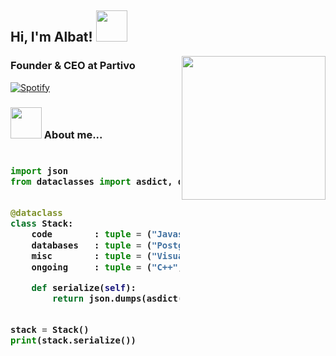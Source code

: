 <h2> Hi, I'm Albat! <img src="https://media.giphy.com/media/l1J9rgKXAD9BpO1sk/giphy.gif" width="50"></h2>
<img align='right' src="https://i.hizliresim.com/q8VJZx.png" width="230">

### Founder & CEO at Partivo
[![Spotify](https://novatorem-albatx.vercel.app/api/spotify)](https://open.spotify.com/user/j4ntqa7lm32ugu039446fdr96)

<h3>


### <img src="https://media.giphy.com/media/l1J9w5fqmQ3qEBOdW/giphy.gif" width="50"> About me...  

<h3>
    
```python
​
import json
from dataclasses import asdict, dataclass


@dataclass
class Stack:
    code        : tuple = ("Javascript", "C#", "HTML", "CSS")
    databases   : tuple = ("PostgreSQL", "Mongo", "Redis")
    misc        : tuple = ("Visual Studio Code", "XenForo")
    ongoing     : tuple = ("C++", "PHP", "QT")

    def serialize(self):
        return json.dumps(asdict(self), indent=4)


stack = Stack()
print(stack.serialize())
​
```
</h3>


